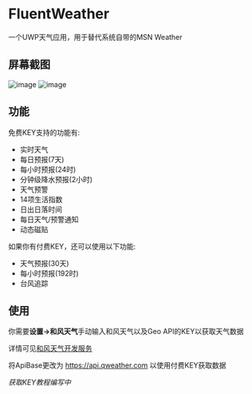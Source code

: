 # FluentWeather

一个UWP天气应用，用于替代系统自带的MSN Weather


## 屏幕截图

![image](https://github.com/zxbmmmmmmmmm/FluentWeather/assets/96322503/6b61543a-a521-4589-9fa3-848e3161525d)
![image](https://github.com/zxbmmmmmmmmm/FluentWeather/assets/96322503/9d0e6616-be79-430b-9411-dbf01088550b)

## 功能

免费KEY支持的功能有:

- 实时天气
- 每日预报(7天)
- 每小时预报(24时)
- 分钟级降水预报(2小时)
- 天气预警
- 14项生活指数
- 日出日落时间
- 每日天气/预警通知
- 动态磁贴

如果你有付费KEY，还可以使用以下功能:

- 天气预报(30天)
- 每小时预报(192时)
- 台风追踪

## 使用
你需要**设置->和风天气**手动输入和风天气以及Geo API的KEY以获取天气数据

详情可见[和风天气开发服务](https://dev.qweather.com/)

将ApiBase更改为 https://api.qweather.com 以使用付费KEY获取数据

*获取KEY教程编写中*
